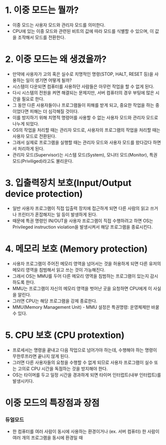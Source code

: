 <h1> 1. 이중 모드는 뭘까? </h1>

- 이중 모드는 사용자 모드와 관리자 모드를 의미한다.
- CPU에 있는 이중 모드와 관련된 비트의 값에 따라 모드를 식별할 수 있으며, 이 값을 조작해서 모드를 전환한다.

<h1> 2. 이중 모드는 왜 생겼을까? </h1>

- 만약에 사용자가 고의 혹은 실수로 치명적인 명령(STOP, HALT, RESET 등)을 사용하는 일이 생기면 어떻게 될까?
- 시스템이 다운되면 컴퓨터를 사용하던 사람들은 아무런 작업을 할 수 없게 된다.
- 다시 시스템의 전원을 켜면 해결되는 문제지만, 서버 컴퓨터의 경우 부팅에 많은 시간을 필요로 한다.
- 그 동안 다른 사용자들이나 프로그램들이 피해를 받게 되고, 중요한 작업을 하는 중이었다면 피해는 더 심각해질 것이다.
- 이를 방지하기 위해 치명적 명령어를 사용할 수 없는 사용자 모드와 관리자 모드로 나누게 되었다.
- OS의 작업을 처리할 때는 관리자 모드로, 사용자의 프로그램의 작업을 처리할 때는 사용자 모드로 전환된다.
- 그래서 실제로 프로그램을 실행할 때는 관리자 모드와 사용자 모드를 왔다갔다 하면서 처리하게 된다.
- 관리자 모드(Supervisor)는 시스템 모드(System), 모니터 모드(Monitor), 특권 모드(Priviliged)라고도 불리운다.

<h1> 3. 입출력장치 보호(Input/Output device protection) </h1>

- 일반 사용자 프로그램이 직접 입출력 장치에 접근하게 되면 다른 사람의 읽고 쓰거나 프린터가 혼잡해지는 일 등이 발생하게 된다.
- 때문에 특권 명령인 IN/OUT을 사용자 프로그램이 직접 수행하려고 하면 OS는 Privileged instruction violation을 발생시켜서 해당 프로그램을 종료시킨다.

<h1> 4. 메모리 보호 (Memory protection) </h1>

- 사용자 프로그램이 주어진 메모리 영역을 넘어서는 것을 허용하게 되면 다른 유저의 메모리 영역을 침범해서 읽고 쓰는 것이 가능해진다.
- 그래서 OS는 MMU를 두어 다른 메모리 영역을 침범하는 프로그램이 있는지 감시하도록 한다.
- MMU는 프로그램이 자신의 메모리 영역을 벗어난 곳을 요청하면 CPU에게 이 사실을 알린다.
- 그러면 CPU는 해당 프로그램을 강제 종료한다.
- MMU(Memory Management Unit) - MMU 설정은 특권명령: 운영체제만 바꿀 수 있다.

<h1> 5. CPU 보호 (CPU protextion) </h1>

- 프로세서는 명령을 끝내고 다음 작업으로 넘어가야 하는데, 수행해야 하는 명령이 무한루프라면 끝나지 않게 된다.
- 그러면 다른 사용자들의 요청을 수행할 수 없게 되므로 사용자 프로그램이 실수 또는 고의로 CPU 시간을 독점하는 것을 방지해야 한다.
- OS는 타이머를 두고 일정 시간을 경과하게 되면 타이머 인터럽트(내부 인터럽트)를 발생시키다.


<h1> 이중 모드의 특장점과 장점 </h1>

<h3> 듀얼모드 </h3>

- 한 컴퓨터를 여러 사람이 동시에 사용하는 환경이거나 (ex. 서버 컴퓨터) 한 사람이 여러 개의 프로그램을 동시에 환경일 때

